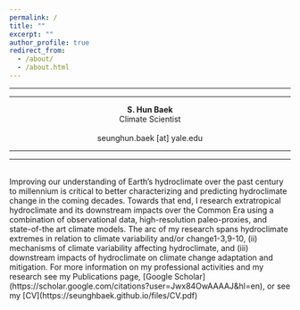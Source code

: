 ```yaml
---
permalink: /
title: ""
excerpt: ""
author_profile: true
redirect_from: 
  - /about/
  - /about.html
---
```

---
---

<p align="center"><b>S. Hun Baek</b><br/>
Climate Scientist<br/>
<br/>
seunghun.baek [at] yale.edu</p>

---
---
<br/>
Improving our understanding of Earth’s hydroclimate over the past century to millennium is critical to better characterizing and predicting hydroclimate change in the coming decades. Towards that end, I research extratropical hydroclimate and its downstream impacts over the Common Era using a combination of observational data, high-resolution paleo-proxies, and state-of-the art climate models. The arc of my research spans hydroclimate extremes in relation to climate variability and/or change1-3,9-10, (ii) mechanisms of climate variability affecting hydroclimate, and (iii) downstream impacts of hydroclimate on climate change adaptation and mitigation. For more information on my professional activities and my research see my Publications page, [Google Scholar](https://scholar.google.com/citations?user=Jwx84OwAAAAJ&hl=en), or see my [CV](https://seunghbaek.github.io/files/CV.pdf)
<br/><br/>

